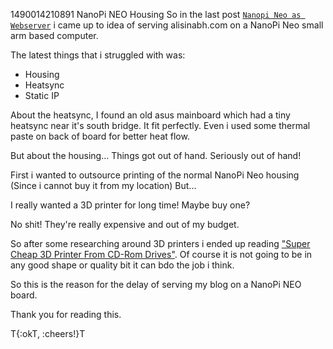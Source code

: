 1490014210891
NanoPi NEO Housing
So in the last post [``Nanopi Neo as Webserver``](https://alisinabh.com/post/1489244977234/NanoPi_Neo_as_Webserver) i came up to idea of serving alisinabh.com on a NanoPi Neo small arm based computer.

The latest things that i struggled with was:
 - Housing
 - Heatsync
 - Static IP

About the heatsync, I found an old asus mainboard which had a tiny heatsync near it's south bridge. It fit perfectly. Even i used some thermal paste on back of board for better heat flow.

But about the housing... Things got out of hand. Seriously out of hand!

First i wanted to outsource printing of the normal NanoPi Neo housing (Since i cannot buy it from my location) But...

I really wanted a 3D printer for long time! Maybe buy one?

No shit! They're really expensive and out of my budget.

So after some researching around 3D printers i ended up reading ["Super Cheap 3D Printer From CD-Rom Drives"](http://www.instructables.com/id/Super-Cheap-3D-Printer-From-CD-Rom-Drives/). Of course it is not going to be in any good shape or quality bit it can bdo the job i think.

So this is the reason for the delay of serving my blog on a NanoPi NEO board.

Thank you for reading this.

T{:okT, :cheers!}T